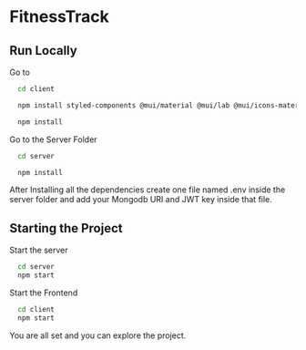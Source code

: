 # FitnessTrack


## Run Locally

Go to 
```bash
  cd client
```

```bash
  npm install styled-components @mui/material @mui/lab @mui/icons-material @emotion/styled @emotion/react axios react-router-dom react-redux redux-persist @reduxjs/toolkit dayjs @mui/x-charts @mui/x-date-pickers
```
```bash
  npm install
```

Go to the Server Folder
```bash
  cd server
```
```bash
  npm install
```

After Installing all the dependencies create one file named .env inside the server folder and add your Mongodb URI and JWT key inside that file.

## Starting the Project

Start the server
```bash
  cd server
  npm start
```

Start the Frontend
```bash
  cd client
  npm start
```

You are all set and you can explore the project.




